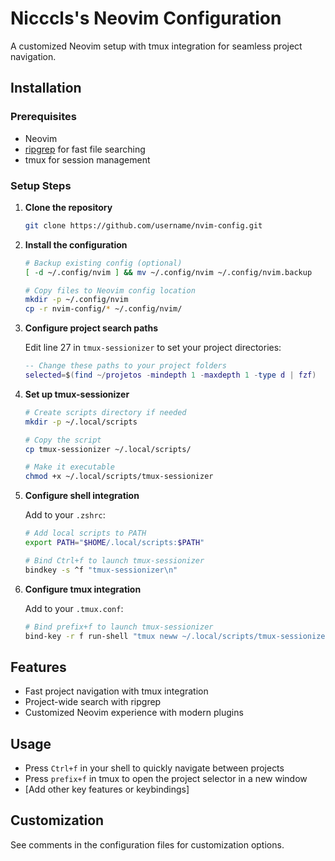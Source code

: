 # Nicccls's Neovim Configuration

A customized Neovim setup with tmux integration for seamless project navigation.

## Installation

### Prerequisites

- Neovim
- [ripgrep](https://github.com/BurntSushi/ripgrep) for fast file searching
- tmux for session management

### Setup Steps

1. **Clone the repository**
   ```bash
   git clone https://github.com/username/nvim-config.git
   ```

2. **Install the configuration**
   ```bash
   # Backup existing config (optional)
   [ -d ~/.config/nvim ] && mv ~/.config/nvim ~/.config/nvim.backup
   
   # Copy files to Neovim config location
   mkdir -p ~/.config/nvim
   cp -r nvim-config/* ~/.config/nvim/
   ```

3. **Configure project search paths**
   
   Edit line 27 in `tmux-sessionizer` to set your project directories:
   ```lua
   -- Change these paths to your project folders
   selected=$(find ~/projetos -mindepth 1 -maxdepth 1 -type d | fzf)
   ```

4. **Set up tmux-sessionizer**
   ```bash
   # Create scripts directory if needed
   mkdir -p ~/.local/scripts
   
   # Copy the script
   cp tmux-sessionizer ~/.local/scripts/
   
   # Make it executable
   chmod +x ~/.local/scripts/tmux-sessionizer
   ```

5. **Configure shell integration**
   
   Add to your `.zshrc`:
   ```bash
   # Add local scripts to PATH
   export PATH="$HOME/.local/scripts:$PATH"
   
   # Bind Ctrl+f to launch tmux-sessionizer
   bindkey -s ^f "tmux-sessionizer\n"
   ```

6. **Configure tmux integration**
   
   Add to your `.tmux.conf`:
   ```bash
   # Bind prefix+f to launch tmux-sessionizer
   bind-key -r f run-shell "tmux neww ~/.local/scripts/tmux-sessionizer"
   ```

## Features

- Fast project navigation with tmux integration
- Project-wide search with ripgrep
- Customized Neovim experience with modern plugins

## Usage

- Press `Ctrl+f` in your shell to quickly navigate between projects
- Press `prefix+f` in tmux to open the project selector in a new window
- [Add other key features or keybindings]

## Customization

See comments in the configuration files for customization options.

